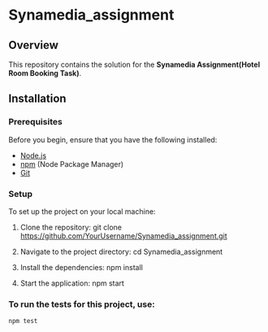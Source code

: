 # Synamedia_assignment

## Overview

This repository contains the solution for the **Synamedia Assignment(Hotel Room Booking Task)**.

## Installation

### Prerequisites

Before you begin, ensure that you have the following installed:

- [Node.js](https://nodejs.org/)
- [npm](https://www.npmjs.com/) (Node Package Manager)
- [Git](https://git-scm.com/)

### Setup

To set up the project on your local machine:

1. Clone the repository:
    git clone https://github.com/YourUsername/Synamedia_assignment.git

2. Navigate to the project directory:
    cd Synamedia_assignment

3. Install the dependencies:
    npm install

4. Start the application:
    npm start

### To run the tests for this project, use:
    npm test
